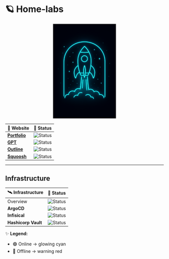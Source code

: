 # 🪐 Home-labs

<div align="center">

<img src="assets/rocket.png" alt="Neon Rocket Launch Control" width="200"/>


| 🚀 Website                              | 📶 Status                                                                                                        |
| -------------------------------------- | --------------------------------------------------------------------------------------------------------------- |
| **[Portfolio](https://kien.cc)**       | ![Status](https://status.kien.cc/api/badge/9/status?upColor=%237CFFEA&downColor=%23FF3C38&style=for-the-badge)  |
| **[GPT](https://chat.kien.cc)**        | ![Status](https://status.kien.cc/api/badge/11/status?upColor=%237CFFEA&downColor=%23FF3C38&style=for-the-badge) |
| **[Outline](https://outline.kien.cc)** | ![Status](https://status.kien.cc/api/badge/10/status?upColor=%237CFFEA&downColor=23FF3C38&style=for-the-badge)  |
| **[Squoosh](https://squoosh.kien.cc)** | ![Status](https://status.kien.cc/api/badge/18/status?upColor=%237CFFEA&downColor=%23FF3C38&style=for-the-badge) |

</div>

---

## Infrastructure 

| 🛰️ Infrastructure    | 📶 Status                                                                                                        |
| ------------------- | --------------------------------------------------------------------------------------------------------------- |
| Overview            | ![Status](https://status.kien.cc/api/badge/1/status?upColor=%237CFFEA&downColor=%23FF3C38&style=for-the-badge)  |
| **ArgoCD**          | ![Status](https://status.kien.cc/api/badge/2/status?upColor=%237CFFEA&downColor=%23FF3C38&style=for-the-badge)  |
| **Infisical**       | ![Status](https://status.kien.cc/api/badge/16/status?upColor=%237CFFEA&downColor=%23FF3C38&style=for-the-badge) |
| **Hashicorp Vault** | ![Status](https://status.kien.cc/api/badge/17/status?upColor=%237CFFEA&downColor=%23FF3C38&style=for-the-badge) |



✨ **Legend:**  
- 🟢 Online → glowing cyan  
- 🔴 Offline → warning red  

